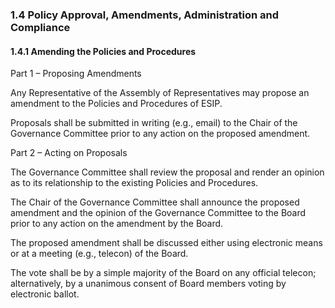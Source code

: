 ### 1.4 Policy Approval, Amendments, Administration and Compliance
#### 1.4.1 Amending the Policies and Procedures
Part 1 – Proposing Amendments
 
Any Representative of the Assembly of Representatives may propose an amendment to the Policies and Procedures of ESIP.
 
Proposals shall be submitted in writing (e.g., email) to the Chair of the
Governance Committee prior to any action on the proposed amendment.
 
Part 2 – Acting on Proposals
 
The Governance Committee shall review the proposal and render an opinion as to its relationship to the existing Policies and Procedures.
 
The Chair of the Governance Committee shall announce the proposed amendment and the opinion of the Governance Committee to the Board  prior to any action on the amendment by the Board.
 
The proposed amendment shall be discussed either using electronic means or at a meeting (e.g., telecon) of the Board.
 
The vote shall be by a simple majority of the Board on any official telecon; alternatively, by a unanimous consent of Board members voting by electronic ballot.
